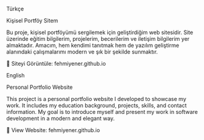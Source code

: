 Türkçe

Kişisel Portföy Sitem

Bu proje, kişisel portföyümü sergilemek için geliştirdiğim web sitesidir.
Site üzerinde eğitim bilgilerim, projelerim, becerilerim ve iletişim bilgilerim yer almaktadır.
Amacım, hem kendimi tanıtmak hem de yazılım geliştirme alanındaki çalışmalarımı modern ve şık bir şekilde sunmaktır.

🔗 Siteyi Görüntüle: fehmiyener.github.io

English

Personal Portfolio Website

This project is a personal portfolio website I developed to showcase my work.
It includes my education background, projects, skills, and contact information.
My goal is to introduce myself and present my work in software development in a modern and elegant way.

🔗 View Website: fehmiyener.github.io
